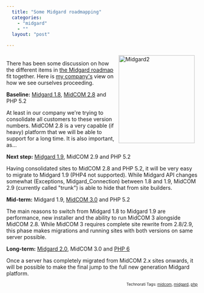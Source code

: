 ```yaml
---
  title: "Some Midgard roadmapping"
  categories: 
    - "midgard"
    - ""
  layout: "post"

---
```

<p>
<img src="http://bergie.iki.fi/midcom-serveattachmentguid-fd442376f10411dcabf3b90e044fea40ea40/midgard2.jpg" height="232" width="200" border="0" align="right" hspace="8" vspace="4" alt="Midgard2" /><br />There has been some discussion on how the different items in <a href="http://trac.midgard-project.org/roadmap">the Midgard roadmap</a> fit together. Here is <a href="http://nemein.com/en/">my company's</a> view on how we see ourselves proceeding.
</p><p>
<strong>Baseline:</strong> <a href="http://www.midgard-project.org/midgard/1.8">Midgard 1.8</a>, <a href="http://www.midgard-project.org/updates/view/midcom_2-8-0_released.html">MidCOM 2.8</a> and PHP 5.2
</p><p>
At least in our company we're trying to consolidate all customers to these version numbers. MidCOM 2.8 is a very capable (if heavy) platform that we will be able to support for a long time. It is also important, as...
</p><p>
<strong>Next step:</strong> <a href="http://www.midgard-project.org/midgard/1.9">Midgard 1.9</a>, MidCOM 2.9 and PHP 5.2
</p><p>
Having consolidated sites to MidCOM 2.8 and PHP 5.2, it will be very easy to migrate to Midgard 1.9 (PHP4 not supported). While Midgard API changes somewhat (Exceptions, Midgard_Connection) between 1.8 and 1.9, MidCOM 2.9 (currently called &quot;trunk&quot;) is able to hide that from site builders.
</p><p>
<strong>Mid-term:</strong> Midgard 1.9, <a href="http://www.l.google.com/url?sa=t&amp;ct=res&amp;cd=1&amp;url=http%3A%2F%2Fbergie.iki.fi%2Fblog%2Fsome_plans_for_midcom_3.html&amp;ei=UDHZR5aBEIv2wwGA6KGsCA&amp;usg=AFQjCNEQ3rNK3au_rKV9pFWGCdlDhlJodw&amp;sig2=pmP2wAex6bqrh1IJKbfCZA">MidCOM 3.0</a> and PHP 5.2
</p><p>
The main reasons to switch from Midgard 1.8 to Midgard 1.9 are performance, new installer and the ability to run MidCOM 3 alongside MidCOM 2.8. While MidCOM 3 requires complete site rewrite from 2.8/2.9, this phase makes migrations and running sites with both versions on same server possible.
</p><p>
<strong>Long-term:</strong> <a href="http://trac.midgard-project.org/milestone/Midgard%202.0">Midgard 2.0</a>, MidCOM 3.0 and <a href="http://www.dotvoid.com/view.php?id=57">PHP 6</a>
</p><p>
Once a server has completely migrated from MidCOM 2.x sites onwards, it will be possible to make the final jump to the full new generation Midgard platform.
</p>
<p style="text-align:right;font-size:10px;">Technorati Tags: <a href="http://www.technorati.com/tag/midcom">midcom</a>, <a href="http://www.technorati.com/tag/midgard">midgard</a>, <a href="http://www.technorati.com/tag/php">php</a></p>